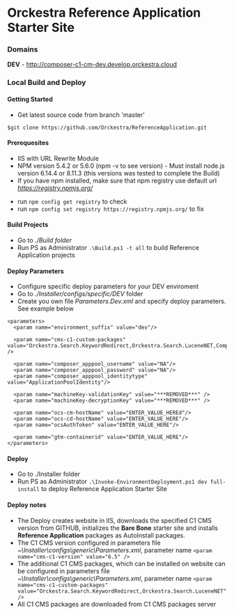 # Orckestra Reference Application Starter Site

### Domains
**DEV** - http://composer-c1-cm-dev.develop.orckestra.cloud


### Local Build and Deploy

#### Getting Started
* Get latest source code from branch 'master'

`$git clone https://github.com/Orckestra/ReferenceApplication.git`

#### Prerequesites
* IIS with URL Rewrite Module
* NPM version 5.4.2 or 5.6.0 (npm -v to see version) - Must install node.js version 6.14.4 or 8.11.3 (this versions was tested to complete the Build)
* If you have npm installed, make sure that npm registry use default url *https://registry.npmjs.org/*
- run `npm config get registry` to check
- run `npm config set registry https://registry.npmjs.org/` to fix 

#### Build Projects
* Go to *./Build folder*
* Run PS as Administrator `.\Build.ps1 -t all` to build Reference Application projects

#### Deploy Parameters
* Configure specific deploy parameters for your DEV enviroment
* Go to *./Installer/configs/specific/DEV* folder
* Create you own file *Parameters.Dev.xml*  and specify deploy parameters. See example below

```<?xml version="1.0" encoding="utf-8"?>
<parameters>
  <param name="environment_suffix" value="dev"/>
  
  <param name="cms-c1-custom-packages" value="Orckestra.Search.KeywordRedirect,Orckestra.Search.LuceneNET,Composite.Tools.PackageCreator" />
 
  <param name="composer_apppool_username" value="NA"/>
  <param name="composer_apppool_password" value="NA"/>
  <param name="composer_apppool_identitytype" value="ApplicationPoolIdentity"/>
  
  <param name="machineKey-validationKey" value="***REMOVED***" />
  <param name="machineKey-decryptionKey" value="***REMOVED***" />
  
  <param name="ocs-cm-hostName" value="ENTER_VALUE_HEREd"/>
  <param name="ocs-cd-hostName" value="ENTER_VALUE_HERE"/>
  <param name="ocsAuthToken" value="ENTER_VALUE_HERE"/>
	
  <param name="gtm-containerid" value="ENTER_VALUE_HERE"/>
</parameters>
```

#### Deploy 
* Go to ./Installer folder
* Run PS as Administrator `.\Invoke-EnvironmentDeployment.ps1 dev full-install` to deploy Reference Application Starter Site


#### Deploy notes
 * The Deploy creates website in IIS, downloads the specified C1 CMS version from GITHUB, initializes the **Bare Bone** starter site and installs **Reference Application** packages as AutoInstall packages.
 * The C1 CMS version configured in parameters file *~\Installer\configs\generic\Parameters.xml*, parameter name `<param name="cms-c1-version" value="6.5" />` 
 * The additional C1 CMS packages, which can be installed on website can be configured in parameters file *~\Installer\configs\generic\Parameters.xml*, parameter name `<param name="cms-c1-custom-packages" value="Orckestra.Search.KeywordRedirect,Orckestra.Search.LuceneNET" />`
 * All C1 CMS packages are downloaded from C1 CMS packages server


